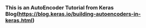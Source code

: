 ### This is an AutoEncoder Tutorial from Keras Blog(https://blog.keras.io/building-autoencoders-in-keras.html)

